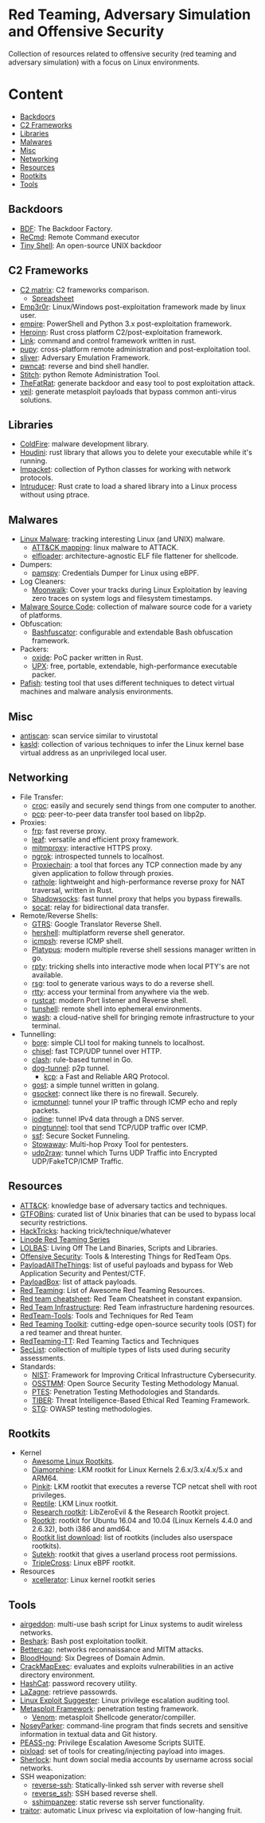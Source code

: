 # Red Teaming, Adversary Simulation and Offensive Security

Collection of resources related to offensive security (red teaming and adversary
simulation) with a focus on Linux environments.

# Content

* [Backdoors](#backdoors)
* [C2 Frameworks](#c2-frameworks)
* [Libraries](#libraries)
* [Malwares](#malwares)
* [Misc](#misc)
* [Networking](#networking)
* [Resources](#resources)
* [Rootkits](#rootkits)
* [Tools](#tools)

## Backdoors

* [BDF][5]: The Backdoor Factory.
* [ReCmd][97]: Remote Command executor
* [Tiny Shell][96]: An open-source UNIX backdoor

## C2 Frameworks

* [C2 matrix][38]: C2 frameworks comparison.
  * [Spreadsheet][40]
* [Emp3r0r][41]: Linux/Windows post-exploitation framework made by linux
  user.
* [empire][39]: PowerShell and Python 3.x post-exploitation framework.
* [Heroinn][15]: Rust cross platform C2/post-exploitation framework.
* [Link][20]: command and control framework written in rust.
* [pupy][42]: cross-platform remote administration and post-exploitation
  tool.
* [sliver][43]: Adversary Emulation Framework.
* [pwncat][44]: reverse and bind shell handler.
* [Stitch][45]: python Remote Administration Tool.
* [TheFatRat][46]: generate backdoor and easy tool to post exploitation
  attack.
* [veil][47]: generate metasploit payloads that bypass common anti-virus
  solutions.

## Libraries

* [ColdFire][10]: malware development library.
* [Houdini][16]: rust library that allows you to delete your executable while
  it's running.
* [Impacket][17]: collection of Python classes for working with network
  protocols.
* [Intruducer][18]: Rust crate to load a shared library into a Linux process
  without using ptrace.

## Malwares

* [Linux Malware][53]: tracking interesting Linux (and UNIX) malware.
  * [ATT&CK mapping][54]: linux malware to ATTACK.
  * [elfloader][55]: architecture-agnostic ELF file flattener for shellcode.
* Dumpers:
  * [pamspy][56]: Credentials Dumper for Linux using eBPF.
* Log Cleaners:
  * [Moonwalk][57]: Cover your tracks during Linux Exploitation by leaving zero
    traces on system logs and filesystem timestamps.
* [Malware Source Code][58]: collection of malware source code for a variety of
  platforms.
* Obfuscation:
  * [Bashfuscator][59]: configurable and extendable Bash obfuscation framework.
* Packers:
  * [oxide][60]: PoC packer written in Rust.
  * [UPX][61]: free, portable, extendable, high-performance executable packer.
* [Pafish][62]: testing tool that uses different techniques to detect virtual
  machines and malware analysis environments.

## Misc

* [antiscan][111]: scan service similar to virustotal
* [kasld][112]: collection of various techniques to infer the Linux kernel base
  virtual address as an unprivileged local user.

## Networking

* File Transfer:
  * [croc][63]: easily and securely send things from one computer to another.
  * [pcp][64]: peer-to-peer data transfer tool based on libp2p.
* Proxies:
  * [frp][65]: fast reverse proxy.
  * [leaf][66]: versatile and efficient proxy framework.
  * [mitmproxy][67]: interactive HTTPS proxy.
  * [ngrok][68]: introspected tunnels to localhost.
  * [Proxiechain][69]: a tool that forces any TCP connection made by any given
    application to follow through proxies.
  * [rathole][70]: lightweight and high-performance reverse proxy for NAT
    traversal, written in Rust.
  * [Shadowsocks][71]: fast tunnel proxy that helps you bypass firewalls.
  * [socat][72]: relay for bidirectional data transfer.
* Remote/Reverse Shells:
  * [GTRS][73]: Google Translator Reverse Shell.
  * [hershell][74]: multiplatform reverse shell generator.
  * [icmpsh][75]: reverse ICMP shell.
  * [Platypus][76]: modern multiple reverse shell sessions manager written in
    go.
  * [rpty][77]: tricking shells into interactive mode when local PTY's are not
    available.
  * [rsg][78]: tool to generate various ways to do a reverse shell.
  * [rtty][79]: access your terminal from anywhere via the web.
  * [rustcat][80]: modern Port listener and Reverse shell.
  * [tunshell][81]: remote shell into ephemeral environments.
  * [wash][82]: a cloud-native shell for bringing remote infrastructure to your
    terminal.
* Tunnelling:
  * [bore][83]: simple CLI tool for making tunnels to localhost.
  * [chisel][84]: fast TCP/UDP tunnel over HTTP.
  * [clash][85]: rule-based tunnel in Go.
  * [dog-tunnel][86]: p2p tunnel.
    * [kcp][87]: a Fast and Reliable ARQ Protocol.
  * [gost][88]: a simple tunnel written in golang.
  * [gsocket][89]: connect like there is no firewall. Securely.
  * [icmptunnel][90]: tunnel your IP traffic through ICMP echo and reply
    packets.
  * [iodine][91]:  tunnel IPv4 data through a DNS server.
  * [pingtunnel][92]: tool that send TCP/UDP traffic over ICMP.
  * [ssf][93]: Secure Socket Funneling.
  * [Stowaway][94]: Multi-hop Proxy Tool for pentesters.
  * [udp2raw][95]: tunnel which Turns UDP Traffic into Encrypted
    UDP/FakeTCP/ICMP Traffic.

## Resources

* [ATT&CK][4]: knowledge base of adversary tactics and techniques.
* [GTFOBins][12]: curated list of Unix binaries that can be used to bypass
  local security restrictions.
* [HackTricks][13]: hacking trick/technique/whatever
* [Linode Red Teaming Series][1]
* [LOLBAS][22]: Living Off The Land Binaries, Scripts and Libraries.
* [Offensive Security][26]: Tools & Interesting Things for RedTeam Ops.
* [PayloadAllTheThings][27]: list of useful payloads and bypass for Web
  Application Security and Pentest/CTF.
* [PayloadBox][28]: list of attack payloads.
* [Red Teaming][3]: List of Awesome Red Teaming Resources.
* [Red team cheatsheet][2]: Red Team Cheatsheet in constant expansion.
* [Red Team Infrastructure][31]: Red Team infrastructure hardening resources.
* [RedTeam-Tools][32]: Tools and Techniques for Red Team
* [Red Teaming Toolkit][33]: cutting-edge open-source security tools (OST) for
  a red teamer and threat hunter.
* [RedTeaming-TT][34]: Red Teaming Tactics and Techniques
* [SecList][35]: collection of multiple types of lists used during security
  assessments.
* Standards:
  * [NIST][48]:  Framework for Improving Critical Infrastructure Cybersecurity.
  * [OSSTMM][49]: Open Source Security Testing Methodology Manual.
  * [PTES][50]: Penetration Testing Methodologies and Standards.
  * [TIBER][51]: Threat Intelligence-Based Ethical Red Teaming Framework.
  * [STG][52]: OWASP testing methodologies.

## Rootkits

* Kernel
  * [Awesome Linux Rootkits][101].
  * [Diamorphine][102]: LKM rootkit for Linux Kernels 2.6.x/3.x/4.x/5.x and
    ARM64.
  * [Pinkit][103]: LKM rootkit that executes a reverse TCP netcat shell with root
    privileges.
  * [Reptile][104]: LKM Linux rootkit.
  * [Research rootkit][105]: LibZeroEvil & the Research Rootkit project.
  * [Rootkit][106]: rootkit for Ubuntu 16.04 and 10.04 (Linux Kernels 4.4.0 and
    2.6.32), both i386 and amd64.
  * [Rootkit list download][107]: list of rootkits (includes also userspace
    rootkits).
  * [Sutekh][108]: rootkit that gives a userland process root permissions.
  * [TripleCross][109]: Linux eBPF rootkit.
* Resources
  * [xcellerator][110]: Linux kernel rootkit series

## Tools

* [airgeddon][7]: multi-use bash script for Linux systems to audit wireless
  networks.
* [Beshark][6]: Bash post exploitation toolkit.
* [Bettercap][8]: networks reconnaissance and MITM attacks.
* [BloodHound][9]: Six Degrees of Domain Admin.
* [CrackMapExec][11]: evaluates and exploits vulnerabilities in an active
  directory environment.
* [HashCat][14]: password recovery utility.
* [LaZagne][19]: retrieve passowrds.
* [Linux Exploit Suggester][21]: Linux privilege escalation auditing tool.
* [Metasploit Framework][23]: penetration testing framework.
  * [Venom][24]: metasploit Shellcode generator/compiller.
* [NoseyParker][25]: command-line program that finds secrets and sensitive
  information in textual data and Git history.
* [PEASS-ng][29]: Privilege Escalation Awesome Scripts SUITE.
* [pixload][30]: set of tools for creating/injecting payload into images.
* [Sherlock][36]: hunt down social media accounts by username across social
  networks.
* SSH weaponization:
  * [reverse-ssh][99]: Statically-linked ssh server with reverse shell
  * [reverse_ssh][100]: SSH based reverse shell.
  * [sshimpanzee][98]: static reverse ssh server
    functionality.
* [traitor][37]: automatic Linux privesc via exploitation of low-hanging fruit.


[1]: https://www.linode.com/docs/guides/hackersploit-red-team-series/
[2]: https://github.com/RistBS/Awesome-RedTeam-Cheatsheet
[3]: https://github.com/yeyintminthuhtut/Awesome-Red-Teaming
[4]: https://attack.mitre.org/
[5]: https://github.com/secretsquirrel/the-backdoor-factory
[6]: https://github.com/redcode-labs/Bashark
[7]: https://github.com/v1s1t0r1sh3r3/airgeddon
[8]: https://github.com/bettercap/bettercap
[9]: https://github.com/BloodHoundAD/BloodHound
[10]: https://github.com/redcode-labs/Coldfire
[11]: https://github.com/Porchetta-Industries/CrackMapExec
[12]: https://gtfobins.github.io/
[13]: https://book.hacktricks.xyz/welcome/readme
[14]: https://github.com/hashcat/hashcat
[15]: https://github.com/b23r0/Heroinn
[16]: https://github.com/yamakadi/houdini
[17]: https://github.com/fortra/impacket
[18]: https://github.com/vfsfitvnm/intruducer
[19]: https://github.com/AlessandroZ/LaZagne
[20]: https://github.com/postrequest/link
[21]: https://github.com/mzet-/linux-exploit-suggester
[22]: https://lolbas-project.github.io/
[23]: https://github.com/rapid7/metasploit-framework
[24]: https://github.com/r00t-3xp10it/venom
[25]: https://github.com/praetorian-inc/noseyparker
[26]: https://github.com/bigb0sss/RedTeam-OffensiveSecurity
[27]: https://github.com/swisskyrepo/PayloadsAllTheThings
[28]: https://github.com/payloadbox/
[29]: https://github.com/carlospolop/PEASS-ng
[30]: https://github.com/chinarulezzz/pixload
[31]: https://github.com/bluscreenofjeff/Red-Team-Infrastructure-Wiki
[32]: https://github.com/A-poc/RedTeam-Tools
[33]: https://github.com/infosecn1nja/Red-Teaming-Toolkit
[34]: https://github.com/mantvydasb/RedTeaming-Tactics-and-Techniques
[35]: https://github.com/danielmiessler/SecLists
[36]: https://github.com/sherlock-project/sherlock
[37]: https://github.com/liamg/traitor
[38]: https://www.thec2matrix.com/
[39]: https://github.com/BC-SECURITY/Empire
[40]: https://docs.google.com/spreadsheets/d/1b4mUxa6cDQuTV2BPC6aA-GR4zGZi0ooPYtBe4IgPsSc/edit#gid=0
[41]: https://github.com/jm33-m0/emp3r0r
[42]: https://github.com/n1nj4sec/pupy
[43]: https://github.com/BishopFox/sliver
[44]: https://github.com/calebstewart/pwncat
[45]: https://github.com/nathanlopez/Stitch
[46]: https://github.com/screetsec/TheFatRat
[47]: https://github.com/Veil-Framework/Veil
[48]: https://www.nist.gov/news-events/news/2018/04/nist-releases-version-11-its-popular-cybersecurity-framework
[49]: https://www.isecom.org/research.html#content5-9d
[50]: http://www.pentest-standard.org/index.php/Main_Page
[51]: https://www.ecb.europa.eu/paym/cyber-resilience/tiber-eu/html/index.en.html
[52]: https://owasp.org/www-project-web-security-testing-guide/latest/3-The_OWASP_Testing_Framework/1-Penetration_Testing_Methodologies
[53]: https://github.com/timb-machine/linux-malware
[54]: https://gist.github.com/timb-machine/05043edd6e3f71569f0e6d2fe99f5e8c
[55]: https://github.com/gamozolabs/elfloader
[56]: https://github.com/citronneur/pamspy
[57]: https://github.com/mufeedvh/moonwalk
[58]: https://github.com/vxunderground/MalwareSourceCode
[59]: https://github.com/Bashfuscator/Bashfuscator
[60]: https://github.com/frank2/oxide
[61]: https://upx.github.io/
[62]: https://github.com/a0rtega/pafish
[63]: https://github.com/schollz/croc
[64]: https://github.com/dennis-tra/pcp
[65]: https://github.com/fatedier/frp
[66]: https://github.com/eycorsican/leaf
[67]: https://mitmproxy.org/
[68]: https://github.com/inconshreveable/ngrok
[69]: https://github.com/haad/proxychains
[70]: https://github.com/rapiz1/rathole
[71]: https://github.com/shadowsocks/shadowsocks-rust
[72]: https://repo.or.cz/socat.git
[73]: https://github.com/mthbernardes/GTRS
[74]: https://github.com/lesnuages/hershell
[75]: https://github.com/bdamele/icmpsh
[76]: https://github.com/WangYihang/Platypus
[77]: https://github.com/TimeToogo/remote-pty
[78]: https://github.com/mthbernardes/rsg
[79]: https://www.graplsecurity.com/blog
[80]: https://github.com/robiot/rustcat
[81]: https://github.com/TimeToogo/tunshell
[82]: https://github.com/puppetlabs/wash
[83]: https://github.com/ekzhang/bore
[84]: https://github.com/jpillora/chisel
[85]: https://github.com/Dreamacro/clash
[86]: https://github.com/vzex/dog-tunnel
[87]: https://github.com/skywind3000/kcp
[88]: https://github.com/ginuerzh/gost
[89]: https://github.com/hackerschoice/gsocket
[90]: https://github.com/DhavalKapil/icmptunnel
[91]: https://github.com/yarrick/iodine
[92]: https://github.com/esrrhs/pingtunnel
[93]: https://github.com/securesocketfunneling/ssf
[94]: https://github.com/ph4ntonn/Stowaway
[95]: https://github.com/wangyu-/udp2raw
[96]: https://github.com/creaktive/tsh
[97]: https://github.com/0xor0ne/recmd
[98]: https://github.com/lexfo/sshimpanzee
[99]: https://github.com/Fahrj/reverse-ssh
[100]: https://github.com/NHAS/reverse_ssh
[101]: https://github.com/milabs/awesome-linux-rootkits
[102]: https://github.com/m0nad/Diamorphine
[103]: https://github.com/PinkP4nther/Pinkit
[104]: https://github.com/f0rb1dd3n/Reptile
[105]: https://github.com/NoviceLive/research-rootkit
[106]: https://github.com/nurupo/rootkit
[107]: https://github.com/d30sa1/RootKits-List-Download
[108]: https://github.com/PinkP4nther/Sutekh
[109]: https://github.com/h3xduck/TripleCross
[110]: https://xcellerator.github.io/tags/rootkit/
[111]: https://antiscan.me
[112]: https://github.com/bcoles/kasld
